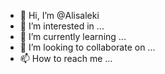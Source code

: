 - 👋 Hi, I’m @Alisaleki
- 👀 I’m interested in ...
- 🌱 I’m currently learning ...
- 💞️ I’m looking to collaborate on ...
- 📫 How to reach me ...

<!---
Alisaleki/Alisaleki is a ✨ special ✨ repository because its `README.md` (this file) appears on your GitHub profile.
You can click the Preview link to take a look at your changes.
--->
